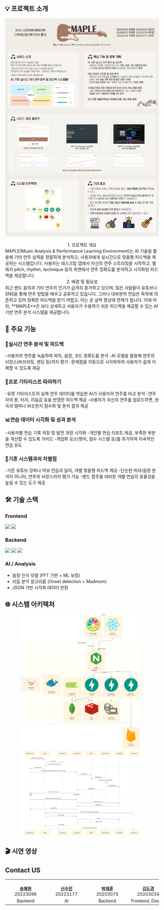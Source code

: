 ## 💡 프로젝트 소개
<p align="center">
  <img src="assets/poster.png" alt="포스터" width="600" />
</p>
<div align="center">
1. 프로젝트 개요
</div>
   MAPLE(Music Analysis & Performance Learning Environment)는 AI 기술을 활용해 기타 연주 실력을 정밀하게 분석하고, 사용자에게 실시간으로 맞춤형 피드백을 제공하는 시스템입니다. 사용자는 데스크탑 앱에서 자신의 연주 스트리밍을 시작하고, 웹에서 pitch, rhythm, technique 등의 측면에서 연주 정확도를 분석하고 시각화된 피드백을 제공합니다.
<div align="center">
2. 배경 및 필요성
</div>
   최근 밴드 음악과 기타 연주의 인기가 급격히 증가하고 있으며, 많은 사람들이 유튜브나 SNS을 통해 연주 방법을 배우고 공유하고 있습니다. 그러나 대부분의 연습은 독학에 의존하고 있어 정확한 피드백을 받기 어렵고, 이는 곧 실력 향상에 한계가 됩니다. 이에 따라, **MAPLE**은 보다 상세하고 사용자가 수용하기 쉬운 피드백을 제공할 수 있는 AI 기반 연주 분석 시스템을 제공합니다.


## 🦾 주요 기능
### 🎵실시간 연주 분석 및 피드백
-사용자의 연주를 녹음하여 박자, 음정, 코드 정확도를 분석
-AI 모델을 활용해 연주의 뉘앙스(비브라토, 밴딩 등)까지 평가
-문제점을 자동으로 시각화하여 사용자가 쉽게 이해할 수 있도록 제공

### 🎸프로 기타리스트 따라하기
-유명 기타리스트의 실제 연주 데이터를 학습한 AI가 사용자의 연주를 비교 분석
-연주자의 톤, 터치, 리듬감 등을 반영한 피드백 제공
-사용자가 자신의 연주를 업로드하면, 원곡과 얼마나 비슷한지 점수화 및 분석 결과 제공

### 📊연습 데이터 시각화 및 성과 분석
-사용자별 연습 기록 저장 및 발전 과정 시각화
-개인별 연습 리포트 제공, 부족한 부분을 개선할 수 있도록 가이드
-게임화 요소(뱃지, 점수 시스템 등)를 추가하여 지속적인 연습 유도

### 🚀기존 시스템과의 차별점
-기존 유튜브 강좌나 악보 연습과 달리, 개별 맞춤형 피드백 제공
-단순한 박자/음정 분석이 아니라, 연주의 뉘앙스까지 평가 가능
-밴드 합주를 대비한 개별 연습의 효율성을 높일 수 있는 도구 제공


## 🛠 기술 스택
### Frontend
<img src="https://img.shields.io/badge/react-%2320232a.svg?style=for-the-badge&logo=react&logoColor=%2361DAFB"/>
<img src="https://img.shields.io/badge/tailwindcss-%2338B2AC.svg?style=for-the-badge&logo=tailwind-css&logoColor=white"/>

### Backend
<img src="https://img.shields.io/badge/python-3670A0?style=for-the-badge&logo=python&logoColor=ffdd54"/>
<img src="https://img.shields.io/badge/FastAPI-005571?style=for-the-badge&logo=fastapi"/>
<img src="https://img.shields.io/badge/firebase-%23039BE5.svg?style=for-the-badge&logo=firebase"/>

### AI / Analysis
- 음정 인식 모델 (FFT 기반 + ML 보정)
- 리듬 분석 알고리즘 (Onset detection + Madmom)
- JSON 기반 시각화 데이터 반환


## 🌐 시스템 아키텍처
<p align="center">
  <img src="assets/system architecture_01.png" alt="시스템 아키텍처" width="400" />
  <img src="assets/system architecture_02.png" alt="시스템 아키텍처" width="400" />
</p>


## 🎬 시연 영상


## Contact US
<table>
  <tr align="center">
    <td style="min-width: 120px;">
      <a href="https://github.com/20223096">
        <br />
        <b>송혜원</b>
      </a>
      <br />
      20223096
    </td>
    <td style="min-width: 120px;">
      <a href="https://github.com/syngrxm">
        <br />
        <b>신수민</b>
      </a>
      <br />
      20223177
    </td>
    <td style="min-width: 120px;">
      <a href="https://github.com/lovelyoverflow">
        <br />
        <b>박재훈</b>
      </a>
      <br />
      20203075
    </td>
    <td style="min-width: 120px;">
      <a href="https://github.com/dgKim1">
        <br />
        <b>김도경</b>
      </a>
      <br />
      20203034
    </td>
    <td style="min-width: 120px;">
      <a href="https://github.com/qkrwlalss">
        <br />
        <b>박지민</b>
      </a>
      <br />
      20223079
    </td>
    <td style="min-width: 120px;">
      <a href="https://github.com/lyun1015">
        <br />
        <b>이정윤</b>
      </a>
      <br />
      20223124
    </td>
  </tr>
  <tr align="center">
    <td>Backend</td>
    <td>AI</td>
    <td>Backend</td>
    <td>Frontend, Design</td>
    <td>Frontend, Design</td>
    <td>Frontend, Design</td>
  </tr>
</table>
